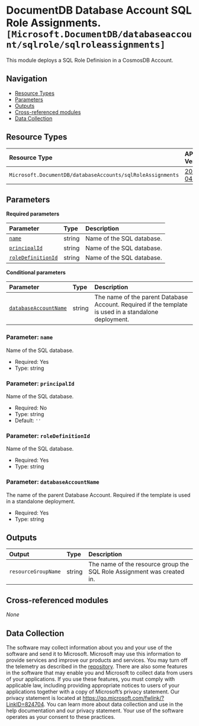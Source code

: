 # DocumentDB Database Account SQL Role Assignments. `[Microsoft.DocumentDB/databaseaccount/sqlrole/sqlroleassignments]`

This module deploys a SQL Role Definision in a CosmosDB Account.

## Navigation

- [Resource Types](#Resource-Types)
- [Parameters](#Parameters)
- [Outputs](#Outputs)
- [Cross-referenced modules](#Cross-referenced-modules)
- [Data Collection](#Data-Collection)

## Resource Types

| Resource Type | API Version |
| :-- | :-- |
| `Microsoft.DocumentDB/databaseAccounts/sqlRoleAssignments` | [2023-04-15](https://learn.microsoft.com/en-us/azure/templates/Microsoft.DocumentDB/2023-04-15/databaseAccounts/sqlRoleAssignments) |

## Parameters

**Required parameters**

| Parameter | Type | Description |
| :-- | :-- | :-- |
| [`name`](#parameter-name) | string | Name of the SQL database. |
| [`principalId`](#parameter-principalid) | string | Name of the SQL database. |
| [`roleDefinitionId`](#parameter-roledefinitionid) | string | Name of the SQL database. |

**Conditional parameters**

| Parameter | Type | Description |
| :-- | :-- | :-- |
| [`databaseAccountName`](#parameter-databaseaccountname) | string | The name of the parent Database Account. Required if the template is used in a standalone deployment. |

### Parameter: `name`

Name of the SQL database.

- Required: Yes
- Type: string

### Parameter: `principalId`

Name of the SQL database.

- Required: No
- Type: string
- Default: `''`

### Parameter: `roleDefinitionId`

Name of the SQL database.

- Required: Yes
- Type: string

### Parameter: `databaseAccountName`

The name of the parent Database Account. Required if the template is used in a standalone deployment.

- Required: Yes
- Type: string


## Outputs

| Output | Type | Description |
| :-- | :-- | :-- |
| `resourceGroupName` | string | The name of the resource group the SQL Role Assignment was created in. |

## Cross-referenced modules

_None_

## Data Collection

The software may collect information about you and your use of the software and send it to Microsoft. Microsoft may use this information to provide services and improve our products and services. You may turn off the telemetry as described in the [repository](https://aka.ms/avm/telemetry). There are also some features in the software that may enable you and Microsoft to collect data from users of your applications. If you use these features, you must comply with applicable law, including providing appropriate notices to users of your applications together with a copy of Microsoft’s privacy statement. Our privacy statement is located at <https://go.microsoft.com/fwlink/?LinkID=824704>. You can learn more about data collection and use in the help documentation and our privacy statement. Your use of the software operates as your consent to these practices.
